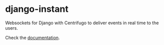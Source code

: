 # django-instant
Websockets for Django with Centrifugo to deliver events in real time to the users.

Check the [documentation](http://django-instant.readthedocs.io/en/latest/).
